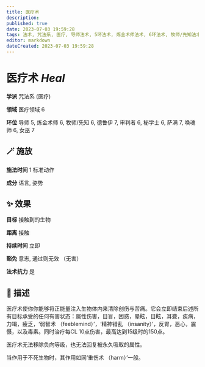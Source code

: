 ```yaml
---
title: 医疗术
description: 
published: true
date: 2023-07-03 19:59:28
tags: 法术, 咒法系, 医疗, 导师法术, 5环法术, 炼金术师法术, 6环法术, 牧师/先知法术, 德鲁伊法术, 7环法术, 审判者法术, 秘学士法术, 萨满法术, 唤魂师法术, 女巫法术, 医疗领域
editor: markdown
dateCreated: 2023-07-03 19:59:28
---
```


# **医疗术** *Heal*

**学派** 咒法系 (医疗) 

**领域** 医疗领域 6

**环位** 导师 5, 炼金术师 6, 牧师/先知 6, 德鲁伊 7, 审判者 6, 秘学士 6, 萨满 7, 唤魂师 6, 女巫 7

## 🪄 施放

**施法时间** 1 标准动作

**成分** 语言, 姿势

## ✨ 效果 

**目标** 接触到的生物 

**距离** 接触  

**持续时间** 立即 

**豁免** 意志, 通过则无效 （无害）

**法术抗力** 是

## 📖 描述

医疗术使你你能够将正能量注入生物体内来清除创伤与苦痛。它会立即结束后述所有目标承受的任何有害状态：属性伤害，目盲，困惑，晕眩，目眩，耳聋，疾病，力竭，疲乏，‘弱智术 （feeblemind）’，‘精神错乱 （insanity）’，反胃，恶心，震慑，以及毒素。同时治疗每CL 10点伤害，最高达到15级时的150点。

医疗术无法移除负向等级，也无法回复被永久吸取的属性。

当作用于不死生物时，其作用如同‘重伤术 （harm）’一般。
    